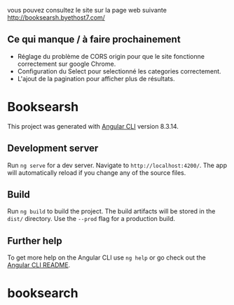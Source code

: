 vous pouvez consultez le site sur la page web suivante http://booksearsh.byethost7.com/

## Ce qui manque / à faire prochainement
- Réglage du problème de CORS origin pour que le site fonctionne correctement sur google Chrome.
- Configuration du Select pour selectionné les categories correctement. 
- L'ajout de la pagination pour afficher plus de résultats.


# Booksearsh

This project was generated with [Angular CLI](https://github.com/angular/angular-cli) version 8.3.14.

## Development server

Run `ng serve` for a dev server. Navigate to `http://localhost:4200/`. The app will automatically reload if you change any of the source files.

## Build

Run `ng build` to build the project. The build artifacts will be stored in the `dist/` directory. Use the `--prod` flag for a production build.

## Further help

To get more help on the Angular CLI use `ng help` or go check out the [Angular CLI README](https://github.com/angular/angular-cli/blob/master/README.md).
# booksearch
